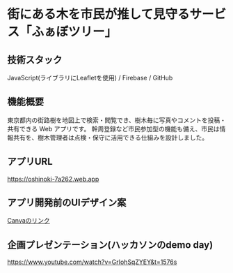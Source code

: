 # 街にある木を市民が推して見守るサービス「ふぁぼツリー」 
## 技術スタック 
JavaScript(ライブラリにLeafletを使用) / Firebase / GitHub
## 機能概要
東京都内の街路樹を地図上で検索・閲覧でき、樹木毎に写真やコメントを投稿・共有できる Web アプリです。
幹周登録など市民参加型の機能も備え、市民は情報共有を、樹木管理者は点検・保守に活用できる仕組みを設計しました。

## アプリURL
https://oshinoki-7a262.web.app

## アプリ開発前のUIデザイン案
[Canvaのリンク](https://www.canva.com/design/DAFsJebVam4/Dtysr77BBNOIixRzL7eAFQ/view?utm_content=DAFsJebVam4&utm_campaign=designshare&utm_medium=link2&utm_source=uniquelinks&utlId=ha83078067f)

## 企画プレゼンテーション(ハッカソンのdemo day)
https://www.youtube.com/watch?v=GrIohSqZYEY&t=1576s

